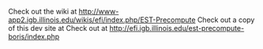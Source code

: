 Check out the wiki at
http://www-app2.igb.illinois.edu/wikis/efi/index.php/EST-Precompute
Check out a copy of this dev site at
Check out at http://efi.igb.illinois.edu/est-precompute-boris/index.php
